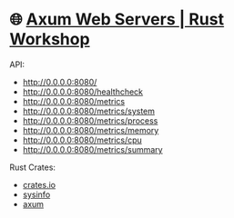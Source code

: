 # 🌐 [Axum Web Servers | Rust Workshop](https://rust.ipworkshop.ro/docs/web_server/)




API:
- <http://0.0.0.0:8080/>
- <http://0.0.0.0:8080/healthcheck>
- <http://0.0.0.0:8080/metrics>
- <http://0.0.0.0:8080/metrics/system>
- <http://0.0.0.0:8080/metrics/process>
- <http://0.0.0.0:8080/metrics/memory>
- <http://0.0.0.0:8080/metrics/cpu>
- <http://0.0.0.0:8080/metrics/summary>



Rust Crates:
- [crates.io](https://crates.io/)
- [sysinfo](https://docs.rs/sysinfo/latest/sysinfo/)
- [axum](https://docs.rs/sysinfo/latest/sysinfo/?search=axum)